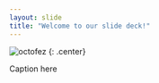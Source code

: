 ```yaml
---
layout: slide
title: "Welcome to our slide deck!"
---
```


![octofez](https://octodex.github.com/images/octofez.png)
{: .center}

Caption here
